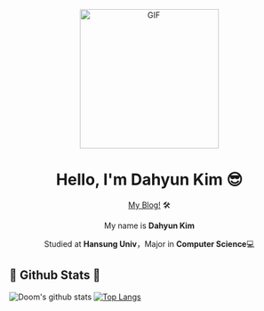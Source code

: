 <div align="center">
<img align="center" alt="GIF" height="250px" src="https://media.giphy.com/media/du3J3cXyzhj75IOgvA/giphy.gif" />

# Hello, I'm Dahyun Kim 😎
[My Blog!](https://doooomdoom.tistory.com/) 🛠

My name is **Dahyun Kim**

Studied at **Hansung Univ**，Major in **Computer Science**💻

</div>


## 🚀 Github Stats 🚀
![Doom's github stats](https://github-readme-stats.vercel.app/api?username=dhdh3311&theme=vue&show_icons=true&line_height=33) [![Top Langs](https://github-readme-stats.vercel.app/api/top-langs/?username=dhdh3311&theme=vue&langs_count=4&card_width=352)](https://github.com/anuraghazra/github-readme-stats)


<!--
**dhdh3311/dhdh3311** is a ✨ _special_ ✨ repository because its `README.md` (this file) appears on your GitHub profile.

Here are some ideas to get you started:

- 🔭 I’m currently working on ...
- 🌱 I’m currently learning ...
- 👯 I’m looking to collaborate on ...
- 🤔 I’m looking for help with ...
- 💬 Ask me about ...
- 📫 How to reach me: ...
- 😄 Pronouns: ...
- ⚡ Fun fact: ...
-->
